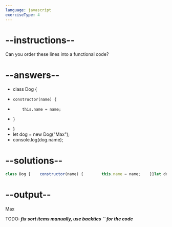 ```yaml
---
language: javascript
exerciseType: 4
---
```


# --instructions--

Can you order these lines into a functional code?

# --answers--

- class Dog {
-     constructor(name) {
-         this.name = name;
-     }
- }
- let dog = new Dog("Max");
- console.log(dog.name);

# --solutions--

```javascript
class Dog {    constructor(name) {        this.name = name;    }}let dog = new Dog("Max");console.log(dog.name);
```

# --output--

Max

TODO: ___fix sort items manually, use backtics `` for the code___
